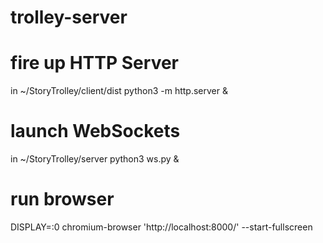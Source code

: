# trolley-server

# fire up HTTP Server
in ~/StoryTrolley/client/dist 
python3 -m http.server &

# launch WebSockets
in ~/StoryTrolley/server
python3 ws.py &

# run browser
DISPLAY=:0 chromium-browser 'http://localhost:8000/' --start-fullscreen
